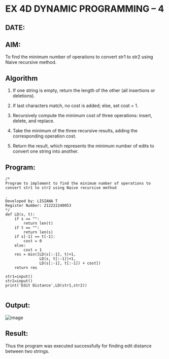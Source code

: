 # EX 4D DYNAMIC PROGRAMMING – 4
## DATE:
## AIM:
To find the minimum number of operations to convert str1 to str2 using Naive recursive method.





## Algorithm
1. If one string is empty, return the length of the other (all insertions or deletions).

2. If last characters match, no cost is added; else, set cost = 1.

3. Recursively compute the minimum cost of three operations: insert, delete, and replace.

4. Take the minimum of the three recursive results, adding the corresponding operation cost.

5. Return the result, which represents the minimum number of edits to convert one string into another.

## Program:
```
/*
Program to implement to find the minimum number of operations to convert str1 to str2 using Naive recursive method

.
Developed by: LISIANA T
Register Number: 212222240053  
*/
def LD(s, t):
    if s == "":
        return len(t)
    if t == "":
        return len(s)
    if s[-1] == t[-1]:
        cost = 0
    else:
        cost = 1
    res = min([LD(s[:-1], t)+1,
               LD(s, t[:-1])+1, 
               LD(s[:-1], t[:-1]) + cost])
    return res
    
str1=input()
str2=input()
print('Edit Distance',LD(str1,str2))


```

## Output:

![image](https://github.com/user-attachments/assets/27021a93-545b-4864-b983-2d0d4bd18697)


## Result:
Thus the program was executed successfully for finding edit distance between two strings.

